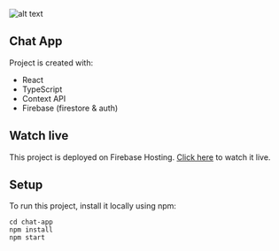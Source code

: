 ![alt text](https://i.imgur.com/scrK7VT.png 'mobile-preview')

## Chat App

Project is created with:

- React
- TypeScript
- Context API
- Firebase (firestore & auth)

## Watch live

This project is deployed on Firebase Hosting.
[Click here](https://chat-app-69545.web.app/) to watch it live.

## Setup

To run this project, install it locally using npm:

```
cd chat-app
npm install
npm start
```

